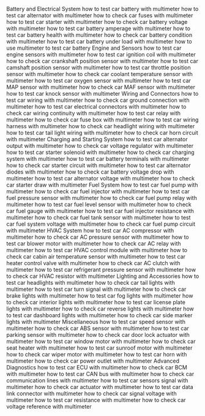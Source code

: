 Battery and Electrical System
how to test car battery with multimeter
how to test car alternator with multimeter
how to check car fuses with multimeter
how to test car starter with multimeter
how to check car battery voltage with multimeter
how to test car battery amperage with multimeter
how to test car battery health with multimeter
how to check car battery condition with multimeter
how to test car battery under load with multimeter
how to use multimeter to test car battery
Engine and Sensors
how to test car engine sensors with multimeter
how to test car ignition coil with multimeter
how to check car crankshaft position sensor with multimeter
how to test car camshaft position sensor with multimeter
how to test car throttle position sensor with multimeter
how to check car coolant temperature sensor with multimeter
how to test car oxygen sensor with multimeter
how to test car MAP sensor with multimeter
how to check car MAF sensor with multimeter
how to test car knock sensor with multimeter
Wiring and Connectors
how to test car wiring with multimeter
how to check car ground connection with multimeter
how to test car electrical connectors with multimeter
how to check car wiring continuity with multimeter
how to test car relay with multimeter
how to check car fuse box with multimeter
how to test car wiring harness with multimeter
how to check car headlight wiring with multimeter
how to test car tail light wiring with multimeter
how to check car horn circuit with multimeter
Charging and Starting System
how to test car alternator output with multimeter
how to check car voltage regulator with multimeter
how to test car starter solenoid with multimeter
how to check car charging system with multimeter
how to test car battery terminals with multimeter
how to check car starter circuit with multimeter
how to test car alternator diodes with multimeter
how to check car battery voltage drop with multimeter
how to test car alternator voltage with multimeter
how to check car starter draw with multimeter
Fuel System
how to test car fuel pump with multimeter
how to check car fuel injector with multimeter
how to test car fuel pressure sensor with multimeter
how to check car fuel pump relay with multimeter
how to test car fuel level sensor with multimeter
how to check car fuel gauge with multimeter
how to test car fuel injector resistance with multimeter
how to check car fuel tank sensor with multimeter
how to test car fuel system voltage with multimeter
how to check car fuel pump circuit with multimeter
HVAC System
how to test car AC compressor with multimeter
how to check car AC pressure sensor with multimeter
how to test car blower motor with multimeter
how to check car AC relay with multimeter
how to test car HVAC control module with multimeter
how to check car cabin air temperature sensor with multimeter
how to test car heater control valve with multimeter
how to check car AC clutch with multimeter
how to test car refrigerant pressure sensor with multimeter
how to check car HVAC resistor with multimeter
Lighting and Accessories
how to test car headlights with multimeter
how to check car tail lights with multimeter
how to test car turn signal with multimeter
how to check car brake lights with multimeter
how to test car fog lights with multimeter
how to check car interior lights with multimeter
how to test car license plate lights with multimeter
how to check car reverse lights with multimeter
how to test car dashboard lights with multimeter
how to check car side marker lights with multimeter
Miscellaneous
how to test car speed sensor with multimeter
how to check car ABS sensor with multimeter
how to test car parking sensor with multimeter
how to check car door lock actuator with multimeter
how to test car window motor with multimeter
how to check car seat heater with multimeter
how to test car sunroof motor with multimeter
how to check car wiper motor with multimeter
how to test car horn with multimeter
how to check car power outlet with multimeter
Advanced Diagnostics
how to test car ECU with multimeter
how to check car BCM with multimeter
how to test car CAN bus with multimeter
how to check car communication lines with multimeter
how to test car sensors signal with multimeter
how to check car actuator with multimeter
how to test car data link connector with multimeter
how to check car signal voltage with multimeter
how to test car resistance with multimeter
how to check car voltage reference with multimeter